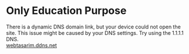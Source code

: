# Only Education Purpose

There is a dynamic DNS domain link, but your device could not open the site. This issue might be caused by your DNS settings. Try using the 1.1.1.1 DNS.   
[webtasarim.ddns.net](http://webtasarim.ddns.net/)